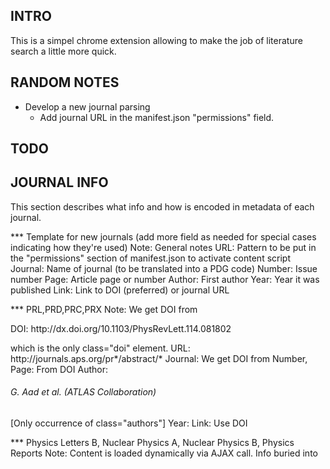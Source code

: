 INTRO
---------
This is a simpel chrome extension allowing to make the job of literature search a little more quick.


RANDOM NOTES
---------
- Develop a new journal parsing
   - Add journal URL in the manifest.json "permissions" field.


TODO
---------


JOURNAL INFO
---------
This section describes what info and how is encoded in metadata of each journal.


*** Template for new journals (add more field as needed for special cases indicating how they're used)
Note: 
 General notes
URL: 
 Pattern to be put in the "permissions" section of manifest.json to activate content script
Journal: 
 Name of journal (to be translated into a PDG code)
Number: 
 Issue number
Page: 
 Article page or number
Author: 
 First author
Year: 
 Year it was published
Link: 
 Link to DOI (preferred) or journal URL


*** PRL,PRD,PRC,PRX
Note: 
 We get DOI from
 <p class="doi">DOI: http://dx.doi.org/10.1103/PhysRevLett.114.081802</p>
 which is the only class="doi" element.
URL: 
 http://journals.aps.org/pr*/abstract/*
Journal: 
 We get DOI from 
Number, Page: 
 From DOI
Author: 
 <h6 class="authors">G. Aad <em>et al.</em> (ATLAS Collaboration)</h6> 
 [Only occurrence of class="authors"]
Year: 
 <meta content="2015-02-26" property="article:published_time" />
Link: 
 Use DOI

*** Physics Letters B, Nuclear Physics A, Nuclear Physics B, Physics Reports
Note: 
 Content is loaded dynamically via AJAX call. Info buried into <script> tag
URL: 
 www.sciencedirect.com/science/article/pii/*

*** JHEP
Note: 
 All info into <meta> field. Thanks Springer!
 We can get DOI from:
 <meta name="citation_doi" content="10.1007/JHEP03(2015)008"/>
URL: 
 http://link.springer.com/article/*
Journal, Number, Page:
 from DOI or 
 <meta name="citation_journal_title" content="Journal of High Energy Physics"/>
 <meta name="citation_volume" content="2014"/>
 <meta name="citation_issue" content="3"/>
 [but number of paper from DOI]
Author:
 <meta name="citation_author" content="Thomas W. Grimm"/>
 [Use first one, OK for collaborations]
Year:
 From volume
Link:
 Create from DOI appending prefix:
 http://dx.doi.org/

